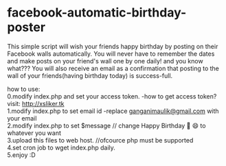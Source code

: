 # facebook-automatic-birthday-poster
This simple script will wish your friends happy birthday by posting on their Facebook walls automatically. You will never have to remember the dates and make posts on your friend's wall one by one daily! and you know what??? You will also receive an email as a confirmation that posting to the wall of your friends(having birthday today) is success-full.

how to use:<br>
  0.modify index.php and set your access token. -how to get access token? visit: http://xsliker.tk<br>
  1.modify index.php to set email id -replace ganganimaulik@gmail.com with your email <br>
  2.modify index.php to set $message // change Happy Birthday 🎈 😄 to whatever you want<br>
  3.upload this files to web host. //ofcource php must be supported<br>
  4.set cron job to wget index.php daily.<br>
  5.enjoy :D
